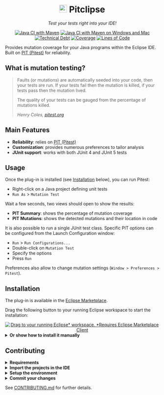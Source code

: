 <h1 align="center">
  <a name="logo" href="https://gemoc.org/ale-lang"><img src="https://pitest.org/images/pit-black-150x152.png" alt="ALE logo" width="25"/></a>
  Pitclipse
</h1>
<p align="center">
	<i>Test your tests right into your IDE!</i>
</p>

<div align="center">

[![Java CI with Maven](https://github.com/pitest/pitclipse/actions/workflows/maven.yml/badge.svg)](https://github.com/pitest/pitclipse/actions/workflows/maven.yml) [![Java CI with Maven on Windows and Mac](https://github.com/pitest/pitclipse/actions/workflows/windows-mac.yml/badge.svg)](https://github.com/pitest/pitclipse/actions/workflows/windows-mac.yml)
[![Technical Debt](https://sonarcloud.io/api/project_badges/measure?project=org.pitest%3Aorg.pitest.pitclipse&metric=sqale_index)](https://sonarcloud.io/dashboard?id=org.pitest%3Aorg.pitest.pitclipse) [![Coverage](https://sonarcloud.io/api/project_badges/measure?project=org.pitest%3Aorg.pitest.pitclipse&metric=coverage)](https://sonarcloud.io/dashboard?id=org.pitest%3Aorg.pitest.pitclipse) [![Lines of Code](https://sonarcloud.io/api/project_badges/measure?project=org.pitest%3Aorg.pitest.pitclipse&metric=ncloc)](https://sonarcloud.io/dashboard?id=org.pitest%3Aorg.pitest.pitclipse)

</div>

Provides mutation coverage for your Java programs within the Eclipse IDE. Built on [PIT (Pitest)](http://pitest.org) for reliability.

## What is mutation testing?

> Faults (or mutations) are automatically seeded into your code, then your tests are run. If your tests fail then the mutation is killed, if your tests pass then the mutation lived.
>
> The quality of your tests can be gauged from the percentage of mutations killed.
>
> *Henry Coles, [pitest.org](https://pitest.org)*

## Main Features

- **Reliability**: relies on [PIT (Pitest)](http://pitest.org)
- **Customization**: provides numerous preferences to tailor analysis
- **JUnit support**: works with both JUnit 4 and JUnit 5 tests

## Usage

Once the plug-in is installed (see [Installation](#Installation) below), you can run Pitest:
- Right-click on a Java project defining unit tests
- `Run As` > `Mutation Test`

Wait a few seconds, two views should open to show the results:
- **PIT Summary**: shows the percentage of mutation coverage
- **PIT Mutations**: shows the detected mutations and their location in code

It is also possible to run a single JUnit test class. Specific PIT options can be configured from the Launch Configuration window:
- `Run` > `Run Configurations...`
- Double-click on `Mutation Test`
- Specify the options
- Press `Run`

Preferences also allow to change mutation settings (`Window > Preferences > Pitest`).

## Installation

The plug-in is available in the [Eclipse Marketplace](https://marketplace.eclipse.org/content/pitclipse).

Drag the following button to your running Eclipse workspace to start the installation:
<div align="center">
  <a href="http://marketplace.eclipse.org/marketplace-client-intro?mpc_install=1426461" class="drag" title="Drag to your running Eclipse* workspace. *Requires Eclipse Marketplace Client"><img typeof="foaf:Image" class="img-responsive" src="https://marketplace.eclipse.org/sites/all/themes/solstice/public/images/marketplace/btn-install.png" alt="Drag to your running Eclipse* workspace. *Requires Eclipse Marketplace Client" /></a>
</div>

<details>
  <summary><b>Or show how to install it manually</b></summary>

  1. Open Eclipse IDE
  2. Go to *Help > Install New Software...*
  3. Copy the update site’s URL in the *Work with* textbox (ATTENTION: the update site has changed on 5 May 2021, make sure you remove the previous one hosted on bintray):
     	- https://pitest.github.io/pitclipse-releases/
  4. Hit *Enter* and wait for the list to load
  5. Check everything
  6. Click *Next* then *Finish*
</details>

## Contributing

<details>
  <summary><b>Requirements</b></summary>

  - [Maven 3.6.3 or higher](https://maven.apache.org/download.cgi)
  - [Java 8 JDK](https://adoptopenjdk.net/upstream.html)
  - [Eclipse IDE for RCP](https://www.eclipse.org/downloads/packages/) (latest release)
</details>

<details>
  <summary><b>Import the projects in the IDE</b></summary>

  1. *File > Import... > Team > Team Project Set*
  2. Fill *URL* with "https://raw.githubusercontent.com/pitest/pitclipse/master/eclipse-project-set.psf"
  3. Click on *Finish*

  > Tip: use Working Sets for a better workspace organization:
  > - Open *Project Explorer*'s menu >  *Top Level Elements* > *Working Sets*
  > - Open *Project Explorer*'s menu >  *Select Working Sets* > Check "bundles", "features", "tests" and "releng"
</details>

<details>
  <summary><b>Setup the environment</b></summary>

  1. Open the `org.pitest.pitclipse.target/org.pitest.pitclipse.target.target` file
  2. Click on *Set as Target Platform*
  3. Wait for the dependencies to be loaded (may take a while)
</details>

<details>
  <summary><b>Commit your changes</b></summary>

  1. Make some changes
  2. Make sure tests still pass: `mvn clean verify`
  3. Submit a PR
</details>

See [CONTRIBUTING.md](CONTRIBUTING.md) for further details.
